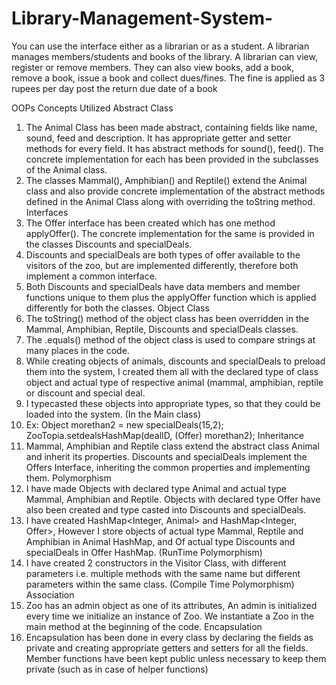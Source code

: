 # Library-Management-System-
You can use the interface either as a librarian or as a student. A librarian manages members/students and books of the library. A librarian can view, register or remove members. They can also view books, add a book, remove a book, issue a book and collect dues/fines. The fine is applied as 3 rupees per day post the return due date of a book


OOPs Concepts Utilized
Abstract Class
1. The Animal Class has been made abstract, containing fields like name, sound, feed and
description. It has appropriate getter and setter methods for every field. It has abstract
methods for sound(), feed(). The concrete implementation for each has been provided
in the subclasses of the Animal class.
2. The classes Mammal(), Amphibian() and Reptile() extend the Animal class and also
provide concrete implementation of the abstract methods defined in the Animal Class
along with overriding the toString method.
Interfaces
1. The Offer interface has been created which has one method applyOffer(). The concrete
implementation for the same is provided in the classes Discounts and specialDeals.
2. Discounts and specialDeals are both types of offer available to the visitors of the zoo,
but are implemented differently, therefore both implement a common interface.
3. Both Discounts and specialDeals have data members and member functions unique to
them plus the applyOffer function which is applied differently for both the classes.
Object Class
1. The toString() method of the object class has been overridden in the Mammal,
Amphibian, Reptile, Discounts and specialDeals classes.
2. The .equals() method of the object class is used to compare strings at many places in
the code.
3. While creating objects of animals, discounts and specialDeals to preload them into the
system, I created them all with the declared type of class object and actual type of
respective animal (mammal, amphibian, reptile or discount and special deal.
4. I typecasted these objects into appropriate types, so that they could be loaded into the
system. (In the Main class)
5. Ex: Object morethan2 = new specialDeals(15,2);
ZooTopia.setdealsHashMap(dealID, (Offer) morethan2);
Inheritance
1. Mammal, Amphibian and Reptile class extend the abstract class Animal and inherit its
properties. Discounts and specialDeals implement the Offers Interface, inheriting the
common properties and implementing them.
Polymorphism
1. I have made Objects with declared type Animal and actual type Mammal, Amphibian
and Reptile. Objects with declared type Offer have also been created and type casted
into Discounts and specialDeals.
2. I have created HashMap<Integer, Animal> and HashMap<Integer, Offer>, However
I store objects of actual type Mammal, Reptile and Amphibian in Animal HashMap, and
Of actual type Discounts and specialDeals in Offer HashMap. (RunTime Polymorphism)
3. I have created 2 constructors in the Visitor Class, with different parameters i.e. multiple
methods with the same name but different parameters within the same class. (Compile
Time Polymorphism)
Association
1. Zoo has an admin object as one of its attributes, An admin is initialized every time we
initialize an instance of Zoo. We instantiate a Zoo in the main method at the beginning
of the code.
Encapsulation
1. Encapsulation has been done in every class by declaring the fields as private and
creating appropriate getters and setters for all the fields. Member functions have been
kept public unless necessary to keep them private (such as in case of helper functions)
